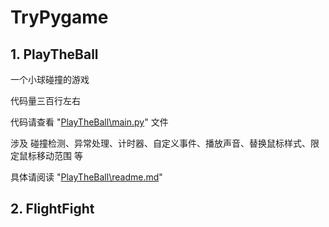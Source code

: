 # TryPygame

## 1.  PlayTheBall

一个小球碰撞的游戏

代码量三百行左右

代码请查看 "[PlayTheBall\main.py](https://github.com/cy-Yin/TryPygame/blob/main/PlayTheBall/main.py)" 文件

涉及 碰撞检测、异常处理、计时器、自定义事件、播放声音、替换鼠标样式、限定鼠标移动范围 等

具体请阅读 "[PlayTheBall\readme.md](https://github.com/cy-Yin/TryPygame/blob/main/PlayTheBall/readme.md)" 

## 2.  FlightFight

